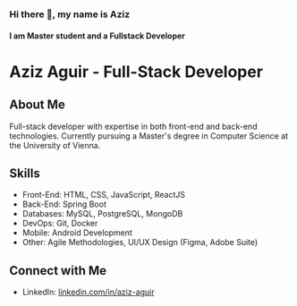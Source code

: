 ### Hi there 👋, my name is Aziz
#### I am Master student and a Fullstack Developer

# Aziz Aguir - Full-Stack Developer

## About Me
Full-stack developer with expertise in both front-end and back-end technologies. Currently pursuing a Master's degree in Computer Science at the University of Vienna.

## Skills
- Front-End: HTML, CSS, JavaScript, ReactJS
- Back-End: Spring Boot
- Databases: MySQL, PostgreSQL, MongoDB
- DevOps: Git, Docker
- Mobile: Android Development
- Other: Agile Methodologies, UI/UX Design (Figma, Adobe Suite)

## Connect with Me
- LinkedIn: [linkedin.com/in/aziz-aguir](https://linkedin.com/in/aziz-aguir)


